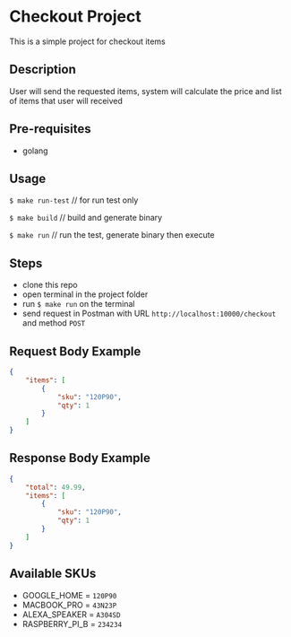 # Checkout Project
This is a simple project for checkout items

## Description
User will send the requested items, system will calculate the price and list of items that user will received

## Pre-requisites
- golang

## Usage

`$ make run-test` // for run test only

`$ make build` // build and generate binary

`$ make run` // run the test, generate binary then execute

## Steps

- clone this repo 
- open terminal in the project folder
- run `$ make run` on the terminal
- send request in Postman with URL `http://localhost:10000/checkout` and method `POST`

## Request Body Example
```json
{
    "items": [
        {
            "sku": "120P90",
            "qty": 1
        }
    ]
}
```

## Response Body Example
```json
{
    "total": 49.99,
    "items": [
        {
            "sku": "120P90",
            "qty": 1
        }
    ]
}
```

## Available SKUs
- GOOGLE_HOME    = `120P90`
- MACBOOK_PRO    = `43N23P`
- ALEXA_SPEAKER  = `A304SD`
- RASPBERRY_PI_B = `234234`
